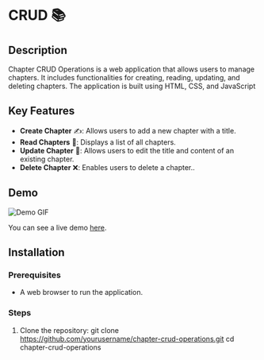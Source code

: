 # CRUD 📚

## Description
Chapter CRUD Operations is a web application that allows users to manage chapters. It includes functionalities for creating, reading, updating, and deleting chapters. The application is built using HTML, CSS, and JavaScript

## Key Features
- **Create Chapter** ✍️: Allows users to add a new chapter with a title.
- **Read Chapters** 📖: Displays a list of all chapters.
- **Update Chapter** 🔄: Allows users to edit the title and content of an existing chapter.
- **Delete Chapter** ❌: Enables users to delete a chapter..

## Demo
![Demo GIF](path/to/demo.gif)

You can see a live demo [here](https://example.com).

## Installation
### Prerequisites
- A web browser to run the application.

### Steps
1. Clone the repository:
git clone https://github.com/yourusername/chapter-crud-operations.git
cd chapter-crud-operations
  

